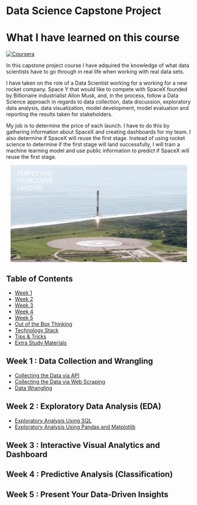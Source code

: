 # Data Science Capstone Project

# What I have learned on this course

<a href="https://www.coursera.org/learn/applied-data-science-capstone?specialization=ibm-data-science" rel="noopener"> ![Coursera](https://img.shields.io/badge/Coursera-%230056D2.svg?style=for-the-badge&logo=Coursera&logoColor=white) </a>

In this capstone project course I have adquired the knowledge of what data scientists have to go through in real life when working with real data sets. 


 
I have taken on the role of a Data Scientist working for a working for a new rocket company. Space Y that would like to compete with SpaceX founded by Billionaire industrialist Allon Musk, and, in the process, follow a Data Science approach in regards to data collection, data discussion, exploratory data analysis, data visualization, model development, model evaluation and reporting the results taken for stakeholders.

My job is to determine the price of each launch. I have to do this by gathering information about SpaceX and creating dashboards for my team. I also determine if SpaceX will reuse the first stage. Instead of using rocket science to determine if the first stage will land successfully, I will train a machine learning model and use public information to predict if SpaceX will reuse the first stage.

<p align="center">
<img src="https://github.com/ac2dc/SpaceX_DataScience_Project/blob/master/images/success.gif" alt="animated" />
</p>

## Table of Contents

- [Week 1](#week1)
- [Week 2](#week2)
- [Week 3](#week3)
- [Week 4](#week4)
- [Week 5](#week5)
- [Out of the Box Thinking](#outofbox)
- [Technology Stack](#tech_stack)
- [Tips & Tricks](#tips_tricks)
- [Extra Study Materials](#extra_study)

##   Week 1 : Data Collection and Wrangling<a name = "week1"></a>

- [Collecting the Data via API](https://github.com/alvarotomasUPM/ibm-data-science-professional-certificate-spacex-falcon9-capstone/blob/main/jupyter-labs-spacex-data-collection-api.ipynb)
- [Collecting the Data via Web Scraping](https://github.com/alvarotomasUPM/ibm-data-science-professional-certificate-spacex-falcon9-capstone/blob/main/jupyter-labs-webscraping.ipynb)
- [Data Wrangling](https://github.com/alvarotomasUPM/ibm-data-science-professional-certificate-spacex-falcon9-capstone/blob/main/labs-jupyter-spacex-Data%20wrangling.ipynb)

##  Week 2 : Exploratory Data Analysis (EDA)<a name = "week2">

- [Exploratory Analysis Using SQL](https://github.com/alvarotomasUPM/ibm-data-science-professional-certificate-spacex-falcon9-capstone/blob/main/jupyter-labs-eda-sql-coursera.ipynb)
- [Exploratory Analysis Using Pandas and Matplotlib](https://github.com/alvarotomasUPM/ibm-data-science-professional-certificate-spacex-falcon9-capstone/blob/main/jupyter-labs-eda-dataviz.ipynb)  
  
##  Week 3 : Interactive Visual Analytics and Dashboard<a name = "week3"></a>
  
##  Week 4 : Predictive Analysis (Classification)<a name = "week4"></a>
  
##  Week 5 : Present Your Data-Driven Insights <a name = "week5"></a>
  
  
  

